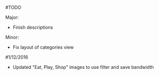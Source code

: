 #TODO

Major:

* Finish descriptions

Minor:

* Fix layout of categories view

#1/12/2016

* Updated "Eat, Play, Shop" images to use filter and save bandwidth
